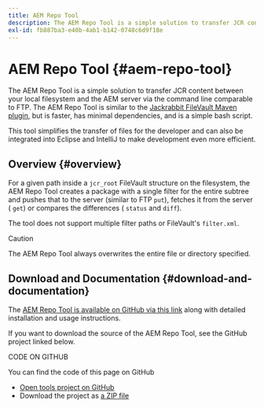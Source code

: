 ```yaml
---
title: AEM Repo Tool
description: The AEM Repo Tool is a simple solution to transfer JCR content between your local filesystem and the AEM server via the command line comparable to FTP.
exl-id: fb887ba3-e40b-4ab1-b142-0748c6d9f18e
---
```

# AEM Repo Tool {#aem-repo-tool}

The AEM Repo Tool is a simple solution to transfer JCR content between your local filesystem and the AEM server via the command line comparable to FTP. The AEM Repo Tool is similar to the [Jackrabbit FileVault Maven plugin](https://jackrabbit.apache.org/filevault-package-maven-plugin), but is faster, has minimal dependencies, and is a simple bash script.

This tool simplifies the transfer of files for the developer and can also be integrated into Eclipse and IntelliJ to make development even more efficient.

## Overview {#overview}

For a given path inside a `jcr_root` FileVault structure on the filesystem, the AEM Repo Tool creates a package with a single filter for the entire subtree and pushes that to the server (similar to FTP `put`), fetches it from the server ( `get`) or compares the differences ( `status` and `diff`).

The tool does not support multiple filter paths or FileVault's `filter.xml`.

>[!CAUTION]
>
>The AEM Repo Tool always overwrites the entire file or directory specified.

## Download and Documentation {#download-and-documentation}

The [AEM Repo Tool is available on GitHub via this link](https://github.com/Adobe-Marketing-Cloud/tools/tree/master/repo) along with detailed installation and usage instructions.

If you want to download the source of the AEM Repo Tool, see the GitHub project linked below.

CODE ON GITHUB

You can find the code of this page on GitHub

* [Open tools project on GitHub](https://github.com/Adobe-Marketing-Cloud/tools)
* Download the project as [a ZIP file](https://github.com/Adobe-Marketing-Cloud/tools/archive/master.zip)
